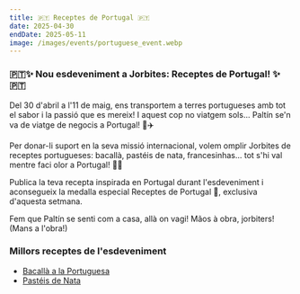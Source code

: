 ```yaml
---
title: 🇵🇹 Receptes de Portugal 🇵🇹
date: 2025-04-30
endDate: 2025-05-11
image: /images/events/portuguese_event.webp
---
```



### 🇵🇹✨ Nou esdeveniment a Jorbites: Receptes de Portugal! ✨🇵🇹

Del 30 d'abril a l'11 de maig, ens transportem a terres portugueses amb tot el sabor i la passió que es mereix!
I aquest cop no viatgem sols... Paltín se'n va de viatge de negocis a Portugal! 🥑✈️

Per donar-li suport en la seva missió internacional, volem omplir Jorbites de receptes portugueses: bacallà, pastéis de nata, francesinhas... tot s'hi val mentre faci olor a Portugal! 🥘🍮

Publica la teva recepta inspirada en Portugal durant l'esdeveniment i aconsegueix la medalla especial Receptes de Portugal 🏅, exclusiva d'aquesta setmana.

Fem que Paltín se senti com a casa, allà on vagi!
Mãos à obra, jorbiters! (Mans a l'obra!)


### Millors receptes de l'esdeveniment

- [Bacallà a la Portuguesa](https://jorbites.com/recipes/68165a38ee13a78468f16625)
- [Pastéis de Nata](https://jorbites.com/recipes/6816564ca8c60818c96860ac)
